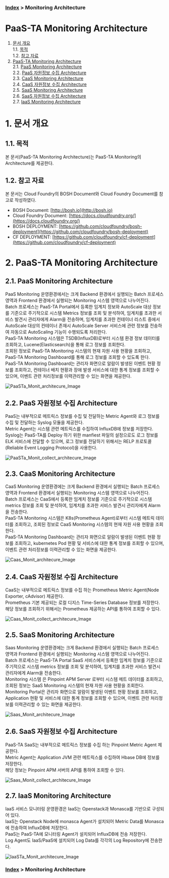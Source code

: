 ### [Index](https://github.com/PaaS-TA/Guide/tree/working-new-template) > Monitoring Architecture


# PaaS-TA Monitoring Architecture
1. [문서 개요](#1)  
 1.1. [목적](#1.1)  
 1.2. [참고 자료](#1.2)  
2. [PaaS-TA Monitoring Architecture](#2)  
 2.1. [PaaS Monitoring Architecture](#2.1)  
 2.2. [PaaS 자원정보 수집 Architecture](#2.2)  
 2.3. [CaaS Monitoring Architecture](#2.3)  
 2.4. [CaaS 자원정보 수집 Architecture](#2.4)  
 2.5. [SaaS Monitoring Architecture](#2.5)  
 2.6. [SaaS 자원정보 수집 Architecture](#2.6)  
 2.7. [IaaS Monitoring Architecture](#2.7)  


# <div id='1'/>1. 문서 개요 


## <div id='1.1'/>1.1. 목적
본 문서(PaaS-TA Monitoring Architecture)는 PaaS-TA Monitoring의 Architecture를 제공한다.


## <div id='1.2'/>1.2. 참고 자료
본 문서는 Cloud Foundry의 BOSH Document와 Cloud Foundry Document를 참고로 작성하였다.
* BOSH Document: [http://bosh.io](http://bosh.io)
* Cloud Foundry Document: [https://docs.cloudfoundry.org/](https://docs.cloudfoundry.org/)
* BOSH DEPLOYMENT: [https://github.com/cloudfoundry/bosh-deployment](https://github.com/cloudfoundry/bosh-deployment)
* CF DEPLOYMENT: [https://github.com/cloudfoundry/cf-deployment](https://github.com/cloudfoundry/cf-deployment)


# <div id='2'/>2. PaaS-TA Monitoring Architecture


## <div id='2.1'/>2.1. PaaS Monitoring Architecture
PaaS Monitoring 운영환경에서는 크게 Backend 환경에서 실행되는 Batch 프로세스 영역과 Frontend 환경에서 실행되는 Monitoring 시스템 영역으로 나누어진다.  
Batch 프로세스는 PaaS-TA Portal에서 등록한 임계치 정보와 AutoScale 대상 정보를 기준으로 주기적으로 시스템 Metrics 정보를 조회 및 분석하여, 임계치를 초과한 서비스 발견시 관리자에게 Alarm을 전송하며, 임계치를 초과한 컨테이너 리스트 중에서 AutoScale 대상의 컨테이너 존재시 AutoScale Server 서비스에 관련 정보를 전송하여 자동으로 AutoScaling 기능이 수행되도록 처리한다.  
PaaS-TA Monitoring 시스템은 TSDB(InfluxDB)로부터 시스템 환경 정보 데이터를 조회하고, Lucene(Elasticsearch)을 통해 로그 정보를 조회한다.  
조회된 정보로 PaaS-TA Monitoring 시스템의 현재 자원 사용 현황을 조회하고, PaaS-TA Monitoring Dashboard를 통해 로그 정보를 조회할 수 있도록 한다.  
PaaS-TA Monitoring Dashboard는 관리자 화면으로 알람이 발생된 이벤트 현황 정보를 조회하고, 컨테이너 배치 현황과 장애 발생 서비스에 대한 통계 정보를 조회할 수 있으며, 이벤트 관련 처리정보를 이력관리할 수 있는 화면을 제공한다.

![PaaSTa_Monit_architecure_Image]


## <div id='2.2'/>2.2. PaaS 자원정보 수집 Architecture
PaaS는 내부적으로 메트릭스 정보를 수집 및 전달하는 Metric Agent와 로그 정보를 수집 및 전달하는 Syslog 모듈을 제공한다.  
Metric Agent는 시스템 관련 메트릭스를 수집하여 InfluxDB에 정보를 저장한다.  
Syslog는 PaaS-TA를 Deploy 하기 위한 manfiest 파일의 설정으로도 로그 정보를 ELK 서비스에 전달할 수 있으며, 로그 정보를 전달하기 위해서는 RELP 프로토콜(Reliable Event Logging Protocol)을 사용한다.

![PaaSTa_Monit_collect_architecure_Image]


## <div id='2.3'/>2.3. CaaS Monitoring Architecture
CaaS Monitoring 운영환경에는 크게 Backend 환경에서 실행되는 Batch 프로세스 영역과 Frontend 환경에서 실행되는 Monitoring 시스템 영역으로 나누어진다.  
Batch 프로세스는 CaaS에서 등록한 임계치 정보를 기준으로 주기적으로 시스템 metrics 정보를 조회 및 분석하여, 임계치를 초과한 서비스 발견시 관리자에게 Alarm을 전송한다.  
PaaS-TA Monitoring 시스템은 K8s(Prometheus Agent)로부터 시스템 메트릭 데이터를 조회하고, 조회된 정보로 CaaS Monitoring 시스템의 현재 자원 사용 현황을 조회한다.  
PaaS-TA Monitoring Dashboard는 관리자 화면으로 알람이 발생된 이벤트 현황 정보를 조회하고, kubernetes Pod 현황 및 서비스에 대한 통계 정보를 조회할 수 있으며, 이벤트 관련 처리정보를 이력관리할 수 있는 화면을 제공한다.  

![Caas_Monit_architecure_Image]


## <div id='2.4'/>2.4. CaaS 자원정보 수집 Architecture
CaaS는 내부적으로 메트릭스 정보를 수집 하는 Prometheus Metric Agent(Node Exporter, cAdvisor) 제공한다.  
Prometheus 기본 제공되는 로컬 디지스 Time-Series Database 정보를 저장한다. 해당 정보를 조회하기 위해서는 Prometheus 제공하는 API를 통하여 조회할 수 있다.

![Caas_Monit_collect_architecure_Image]


## <div id='2.5'/>2.5. SaaS Monitoring Architecture
Saas Monitoring 운영환경에는 크게 Backend 환경에서 실행되는 Batch 프로세스 영역과 Frontend 환경에서 실행되는 Monitoring 시스템 영역으로 나누어진다.  
Batch 프로세스는 PaaS-TA Portal SaaS 서비스에서 등록한 임계치 정보를 기준으로 주기적으로 시스템 metrics 정보를 조회 및 분석하여, 임계치를 초과한 서비스 발견시 관리자에게 Alarm을 전송한다.  
Monitoring 시스템 은 Pinpoint APM Server 로부터 시스템 메트 데이터를 조회하고, 조회된 정보는 SaaS Monitoring 시스템의 현재 자원 사용 현황을 조회한다.  
Monitoring Portal은 관리자 화면으로 알람이 발생된 이벤트 현황 정보를 조회하고, Application 현황 및 서비스에 대한 통계 정보를 조회할 수 있으며, 이벤트 관련 처리정보를 이력관리할 수 있는 화면을 제공한다.

![Saas_Monit_architecure_Image]


## <div id='2.6'/>2.6. SaaS 자원정보 수집 Architecture
PaaS-TA SaaS는 내부적으로 메트릭스 정보를 수집 하는 Pinpoint Metric Agent 제공한다.  
Metric Agent는 Application JVM 관련 메트릭스를 수집하여 Hbase DB에 정보를 저장한다.  
해당 정보는 Pinpoint APM 서버의 API를 통하여 조회할 수 있다.

![Saas_Monit_collect_architecure_Image]


## <div id='2.7'/>2.7. IaaS  Monitoring Architecture
IaaS 서비스 모니터링 운영환경은 IaaS는 Openstack과 Monasca를 기반으로 구성되어 있다.  
IaaS는 Openstack Node에 monasca Agent가 설치되어 Metric Data를 Monasca에 전송하여 InfluxDB에 저장한다.  
PaaS는 PaaS-TA에 모니터링 Agent가 설치되어 InfluxDB에 전송 저장한다.  
Log Agent도 IaaS/PaaS에 설치되어 Log Data를 각각의 Log Repository에 전송한다.

![IaaSTa_Monit_architecure_Image]


### [Index](https://github.com/PaaS-TA/Guide/tree/working-new-template) > Monitoring Architecture


<!-- Image Links -->
[IaaSTa_Monit_architecure_Image]:./images/iaas-archi.png
[PaaSTa_Monit_architecure_Image]:./images/monit_architecture.png
[Caas_Monit_architecure_Image]:./images/caas_monitoring_architecture.png
[Saas_Monit_architecure_Image]:./images/saas_monitoring_architecture.png
[PaaSTa_Monit_collect_architecure_Image]:./images/collect_architecture.png
[CaaS_Monit_collect_architecure_Image]:./images/caas_collect_architecture.png
[SaaS_Monit_collect_architecure_Image]:./images/saas_collect_architecture.png